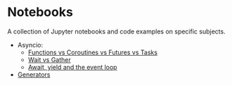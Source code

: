 # Notebooks

A collection of Jupyter notebooks and code examples on specific subjects.

- Asyncio:
    + [Functions vs Coroutines vs Futures vs Tasks](Asyncio%20Functions%20vs%20Coroutines%20vs%20Futures%20vs%20Tasks/Asyncio%20Functions%20vs%20Coroutines%20vs%20Futures%20vs%20Tasks.ipynb)
    + [Wait vs Gather](Asyncio%20Wait%20vs%20Gather/Asyncio%20Wait%20vs%20Gather.ipynb)
    + [Await, yield and the event loop](Asyncio%20await%2C%20yield%20and%20the%20event%20loop/Asyncio%20await%2C%20yield%20and%20the%20event%20loop.ipynb)
- [Generators](Generators/Generators.ipynb)